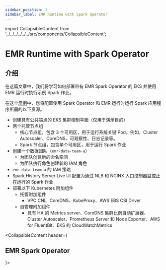 ```yaml
---
sidebar_position: 3
sidebar_label: EMR Runtime with Spark Operator
---
```

import CollapsibleContent from '../../../../../../src/components/CollapsibleContent';

# EMR Runtime with Spark Operator

## 介绍
在这篇文章中，我们将学习如何部署带有 EMR Spark Operator 的 EKS 并使用 EMR 运行时执行示例 Spark 作业。

在这个[示例](https://github.com/awslabs/data-on-eks/tree/main/analytics/terraform/emr-eks-karpenter)中，您将配置使用 Spark Operator 和 EMR 运行时运行 Spark 应用程序所需的以下资源。

- 创建具有公共端点的 EKS 集群控制平面（仅用于演示目的）
- 两个托管节点组
  - 核心节点组，包含 3 个可用区，用于运行系统关键 Pod。例如，Cluster Autoscaler、CoreDNS、可观察性、日志记录等。
  - Spark 节点组，包含单个可用区，用于运行 Spark 作业
- 创建一个数据团队（`emr-data-team-a`）
  - 为团队创建新的命名空间
  - 为团队执行角色创建新的 IAM 角色
- `emr-data-team-a` 的 IAM 策略
- Spark History Server Live UI 配置为通过 NLB 和 NGINX 入口控制器监控正在运行的 Spark 作业
- 部署以下 Kubernetes 附加组件
    - 托管附加组件
        - VPC CNI、CoreDNS、KubeProxy、AWS EBS CSI Driver
    - 自管理附加组件
        - 具有 HA 的 Metrics server、CoreDNS 集群比例自动扩展器、Cluster Autoscaler、Prometheus Server 和 Node Exporter、AWS for FluentBit、EKS 的 CloudWatchMetrics

<CollapsibleContent header={<h2><span>EMR Spark Operator</span></h2>}>

</CollapsibleContent>
